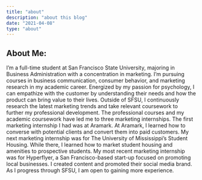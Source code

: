 ```yaml
---
title: "about"
description: "about this blog"
date: "2021-04-08"
type: "about"
---
```


## About Me:
I’m a full-time student at San Francisco State University, majoring in Business Administration with a concentration in marketing. I’m pursuing courses in business communication, consumer behavior, and marketing research in my academic career. Energized by my passion for psychology, I can empathize with the customer by understanding their needs and how the product can bring value to their lives. Outside of SFSU, I continuously research the latest marketing trends and take relevant coursework to further my professional development. The professional courses and my academic coursework have led me to three marketing internships. The first marketing internship I had was at Aramark. At Aramark, I learned how to converse with potential clients and convert them into paid customers. My next marketing internship was for The University of Mississippi’s Student Housing. While there, I learned how to market student housing and amenities to prospective students. My most recent marketing internship was for Hyperflyer, a San Francisco-based start-up focused on promoting local businesses. I created content and promoted their social media brand. As I progress through SFSU, I am open to gaining more experience. 
